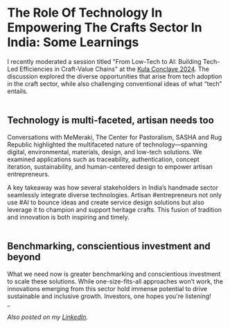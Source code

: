 # The Role Of Technology In Empowering The Crafts Sector In India: Some Learnings

I recently moderated a session titled "From Low-Tech to AI: Building Tech-Led Efficiencies in Craft-Value Chains" at the [Kula Conclave 2024](https://www.kulaconclave.com/kula-2024-highlights). The discussion explored the diverse opportunities that arise from tech adoption in the craft sector, while also challenging conventional ideas of what “tech” entails.<br /> 
<br />

## Technology is multi-faceted, artisan needs too
Conversations with MeMeraki, The Center for Pastoralism, SASHA and Rug Republic highlighted the multifaceted nature of technology—spanning digital, environmental, materials, design, and low-tech solutions. We examined applications such as traceability, authentication, concept iteration, sustainability, and human-centered design to empower artisan entrepreneurs.<br /> 

A key takeaway was how several stakeholders in India’s handmade sector seamlessly integrate diverse technologies. Artisan #entrepreneurs not only use #AI to bounce ideas and create service design solutions but also leverage it to champion and support heritage crafts. This fusion of tradition and innovation is both inspiring and timely.<br /> 
<br />

## Benchmarking, conscientious investment and beyond
What we need now is greater benchmarking and conscientious investment to scale these solutions. While one-size-fits-all approaches won’t work, the innovations emerging from this sector hold immense potential to drive sustainable and inclusive growth. Investors, one hopes you're listening!<br /> 
_

_Also posted on my [LinkedIn](https://www.linkedin.com/posts/anandana-kapur-13b83a6_kulaconclave2024-entrepreneurs-ai-activity-7270432423979462657-bmla)._

